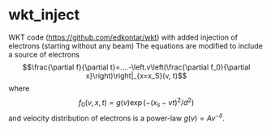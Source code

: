 # wkt_inject
WKT code (https://github.com/edkontar/wkt) with added injection of electrons (starting without any beam)
The equations are modified to include a source of electrons 
$$\frac{\partial f}{\partial t}=....-\left.v\left(\frac{\partial f_0}{\partial x}\right)\right|_{x=x_S}(v, t)$$
where
$$f_0(v, x, t)=g(v) \exp \left(-(x_s-v t)^2 / d^2\right)$$
and velocity distribution of electrons is a power-law $g(v)=A v^{-\delta}$.
